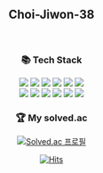 <h2 align="center">Choi-Jiwon-38</h2>

<br />

<h3 align="center">📚 Tech Stack</h3>
<p align="center">
<img src="https://img.shields.io/badge/Python-3766AB?style=flat-square&logo=Python&logoColor=white"/></a> <img src="https://img.shields.io/badge/Java-007396?style=flat-square&logo=Java&logoColor=white"/></a> <img src="https://img.shields.io/badge/C++-00599C?style=flat-square&logo=C%2B%2B&logoColor=white"/></a> <img src="https://img.shields.io/badge/Ionic-3880ff?style=flat-square&logo=Ionic&logoColor=white"/></a> <img src="https://img.shields.io/badge/Capacitor-119efe?style=flat-square&logo=Capacitor&logoColor=white"/></a> <img src="https://img.shields.io/badge/Apache Cordova-119efe?style=flat-square&logo=ApacheCordova&logoColor=white"/></a>
<br />
<img src="https://img.shields.io/badge/HTML5-E34F26?style=flat-square&logo=HTML5&logoColor=white"/></a> <img src="https://img.shields.io/badge/CSS3-1572B6?style=flat-square&logo=CSS3&logoColor=white"/></a> <img src="https://img.shields.io/badge/JavaScript-f7df1e?style=flat-square&logo=JavaScript&logoColor=white"/></a> <img src="https://img.shields.io/badge/React-61dafb?style=flat-square&logo=React&logoColor=white"/></a> <img src="https://img.shields.io/badge/Angular-dd0031?style=flat-square&logo=Angular&logoColor=white"/></a> <img src="https://img.shields.io/badge/TypeScript-3178c6?style=flat-square&logo=TypeScript&logoColor=white"/></a> 
</p>

<div align = center>

<h3 align="center">🏆 My solved.ac</h3>

[![Solved.ac 프로필](http://mazassumnida.wtf/api/v2/generate_badge?boj=chjwoo123)](https://solved.ac/chjwoo123)


[![Hits](https://hits.seeyoufarm.com/api/count/incr/badge.svg?url=https%3A%2F%2Fgithub.com%2FChoi-Jiwon-38&count_bg=%23000000&title_bg=%23000000&icon=github.svg&icon_color=%23E7E7E7&title=hits&edge_flat=false)](https://hits.seeyoufarm.com)
